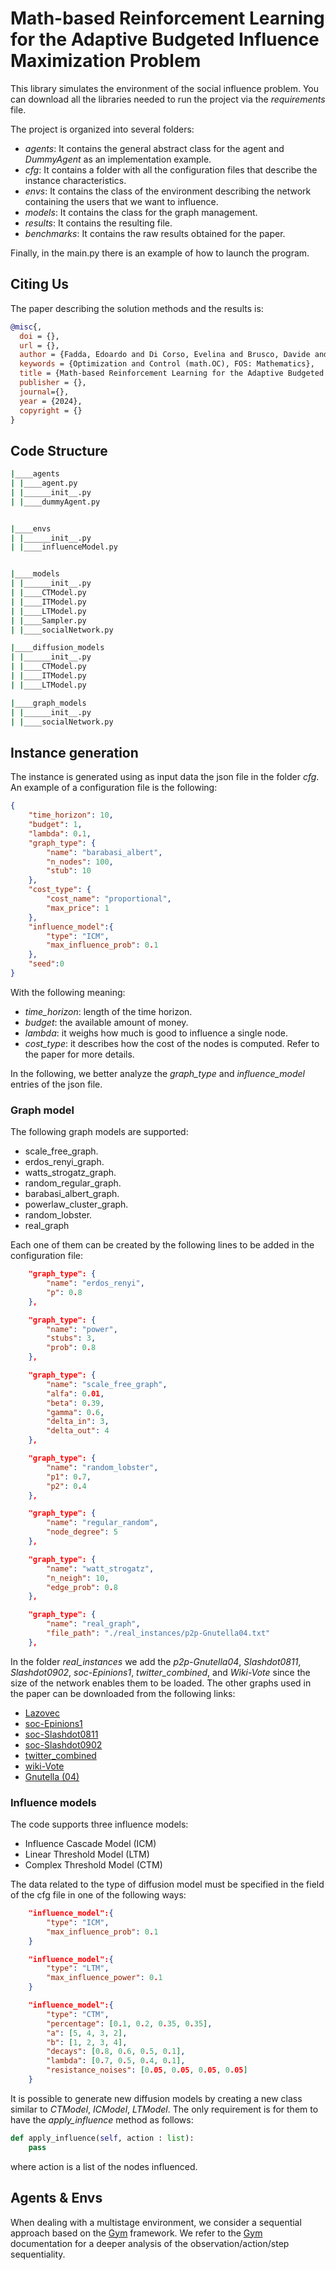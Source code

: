 # Math-based Reinforcement Learning for the Adaptive Budgeted Influence Maximization Problem

This library simulates the environment of the social influence problem. You can download all the libraries needed to run the project via the *requirements* file.

The project is organized into several folders:
- *agents*: It contains the general abstract class for the agent and *DummyAgent* as an implementation example.
- *cfg*: It contains a folder with all the configuration files that describe the instance characteristics.
- *envs*: It contains the class of the environment describing the network containing the users that we want to influence.
- *models*: It contains the class for the graph management.
- *results*: It contains the resulting file.
- *benchmarks*: It contains the raw results obtained for the paper.

Finally, in the main.py there is an example of how to launch the program.

## Citing Us
The paper describing the solution methods and the results is:

```Bibtex
@misc{,
  doi = {},
  url = {},
  author = {Fadda, Edoardo and Di Corso, Evelina and Brusco, Davide and Aelenei, Vlad Stefan and Balan Rares, Alexandru},
  keywords = {Optimization and Control (math.OC), FOS: Mathematics},
  title = {Math-based Reinforcement Learning for the Adaptive Budgeted Influence Maximization Problem},
  publisher = {},
  journal={},
  year = {2024},
  copyright = {}
}
```

## Code Structure

```bash
|____agents
| |____agent.py
| |______init__.py
| |____dummyAgent.py


|____envs
| |______init__.py
| |____influenceModel.py


|____models
| |______init__.py
| |____CTModel.py
| |____ITModel.py
| |____LTModel.py
| |____Sampler.py
| |____socialNetwork.py

|____diffusion_models
| |______init__.py
| |____CTModel.py
| |____ITModel.py
| |____LTModel.py

|____graph_models
| |______init__.py
| |____socialNetwork.py

```

## Instance generation

The instance is generated using as input data the json file in the folder *cfg*.
An example of a configuration file is the following:
~~~ json
{
    "time_horizon": 10,
    "budget": 1,
    "lambda": 0.1,
    "graph_type": {
        "name": "barabasi_albert",
        "n_nodes": 100,
        "stub": 10
    },
    "cost_type": {
        "cost_name": "proportional",
        "max_price": 1
    },
    "influence_model":{
        "type": "ICM",
        "max_influence_prob": 0.1
    },
    "seed":0
}
~~~
With the following meaning:
- *time_horizon*: length of the time horizon.
- *budget*: the available amount of money.
- *lambda*: it weighs how much is good to influence a single node.
- *cost_type*: it describes how the cost of the nodes is computed. Refer to the paper for more details.

In the following, we better analyze the *graph_type* and *influence_model* entries of the json file. 

### Graph model

The following graph models are supported:
- scale_free_graph.
- erdos_renyi_graph.
- watts_strogatz_graph.
- random_regular_graph.
- barabasi_albert_graph.
- powerlaw_cluster_graph.
- random_lobster.
- real_graph

Each one of them can be created by the following lines to be added in the configuration file:

~~~ json
    "graph_type": {
        "name": "erdos_renyi",
        "p": 0.8
    },
~~~

~~~ json
    "graph_type": {
        "name": "power",
        "stubs": 3, 
        "prob": 0.8
    },
~~~

~~~ json
    "graph_type": {
        "name": "scale_free_graph",
        "alfa": 0.01, 
        "beta": 0.39,
        "gamma": 0.6, 
        "delta_in": 3, 
        "delta_out": 4
    },
~~~

~~~ json
    "graph_type": {
        "name": "random_lobster",
        "p1": 0.7,
        "p2": 0.4
    },
~~~

~~~ json
    "graph_type": {
        "name": "regular_random",
        "node_degree": 5
    },
~~~

~~~ json
    "graph_type": {
        "name": "watt_strogatz",
        "n_neigh": 10,
        "edge_prob": 0.8
    },
~~~

~~~ json
    "graph_type": {
        "name": "real_graph",
        "file_path": "./real_instances/p2p-Gnutella04.txt"
    },
~~~

In the folder *real_instances* we add the *p2p-Gnutella04*, *Slashdot0811*, *Slashdot0902*, *soc-Epinions1*, *twitter_combined*, and *Wiki-Vote* since the size of the network enables them to be loaded. The other graphs used in the paper can be downloaded from the following links:
- [Lazovec](https://snap.stanford.edu/data/web-Stanford.html)
- [soc-Epinions1](https://snap.stanford.edu/data/soc-Epinions1.html)
- [soc-Slashdot0811](https://snap.stanford.edu/data/soc-Slashdot0811.html)
- [soc-Slashdot0902](https://snap.stanford.edu/data/soc-Slashdot0902.html)
- [twitter_combined](https://snap.stanford.edu/data/ego-Twitter.html)
- [wiki-Vote](https://snap.stanford.edu/data/wiki-Vote.html)
- [Gnutella (04)](https://snap.stanford.edu/data/p2p-Gnutella04.html)

### Influence models
The code supports three influence models:
- Influence Cascade Model (ICM)
- Linear Threshold Model (LTM)
- Complex Threshold Model (CTM)

The data related to the type of diffusion model must be specified in the field of the cfg file in one of the following ways:

~~~json
    "influence_model":{
        "type": "ICM",
        "max_influence_prob": 0.1
    } 
~~~

~~~json
    "influence_model":{
        "type": "LTM",
        "max_influence_power": 0.1
    } 
~~~

~~~ json
    "influence_model":{
        "type": "CTM",
        "percentage": [0.1, 0.2, 0.35, 0.35],
        "a": [5, 4, 3, 2],
        "b": [1, 2, 3, 4],
        "decays": [0.8, 0.6, 0.5, 0.1],
        "lambda": [0.7, 0.5, 0.4, 0.1],
        "resistance_noises": [0.05, 0.05, 0.05, 0.05]
    }
~~~
 
It is possible to generate new diffusion models by creating a new class similar to *CTModel*, *ICModel*, *LTModel*. The only requirement is for them to have the *apply_influence* method as follows:
~~~ python
def apply_influence(self, action : list):
    pass
~~~
where action is a list of the nodes influenced.


## Agents & Envs

When dealing with a multistage environment, we consider a sequential approach based on the [Gym](https://www.gymlibrary.dev/) framework. We refer to the [Gym](https://www.gymlibrary.dev/) documentation for a deeper analysis of the observation/action/step sequentiality.

